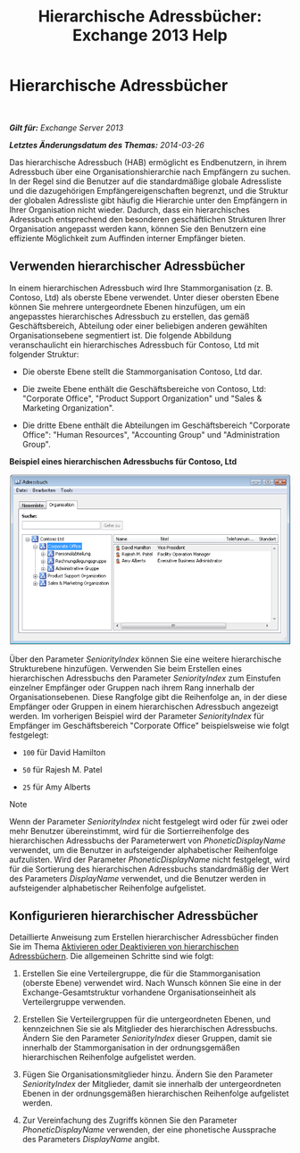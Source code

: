 ﻿---
title: 'Hierarchische Adressbücher: Exchange 2013 Help'
TOCTitle: Hierarchische Adressbücher
ms:assetid: a1d277a0-5437-40af-aade-e4730a0d1308
ms:mtpsurl: https://technet.microsoft.com/de-de/library/Ff629379(v=EXCHG.150)
ms:contentKeyID: 50476372
ms.date: 04/24/2018
mtps_version: v=EXCHG.150
ms.translationtype: HT
---

# Hierarchische Adressbücher

 

_**Gilt für:** Exchange Server 2013_

_**Letztes Änderungsdatum des Themas:** 2014-03-26_

Das hierarchische Adressbuch (HAB) ermöglicht es Endbenutzern, in ihrem Adressbuch über eine Organisationshierarchie nach Empfängern zu suchen. In der Regel sind die Benutzer auf die standardmäßige globale Adressliste und die dazugehörigen Empfängereigenschaften begrenzt, und die Struktur der globalen Adressliste gibt häufig die Hierarchie unter den Empfängern in Ihrer Organisation nicht wieder. Dadurch, dass ein hierarchisches Adressbuch entsprechend den besonderen geschäftlichen Strukturen Ihrer Organisation angepasst werden kann, können Sie den Benutzern eine effiziente Möglichkeit zum Auffinden interner Empfänger bieten.

## Verwenden hierarchischer Adressbücher

In einem hierarchischen Adressbuch wird Ihre Stammorganisation (z. B. Contoso, Ltd) als oberste Ebene verwendet. Unter dieser obersten Ebene können Sie mehrere untergeordnete Ebenen hinzufügen, um ein angepasstes hierarchisches Adressbuch zu erstellen, das gemäß Geschäftsbereich, Abteilung oder einer beliebigen anderen gewählten Organisationsebene segmentiert ist. Die folgende Abbildung veranschaulicht ein hierarchisches Adressbuch für Contoso, Ltd mit folgender Struktur:

  - Die oberste Ebene stellt die Stammorganisation Contoso, Ltd dar.

  - Die zweite Ebene enthält die Geschäftsbereiche von Contoso, Ltd: "Corporate Office", "Product Support Organization" und "Sales & Marketing Organization".

  - Die dritte Ebene enthält die Abteilungen im Geschäftsbereich "Corporate Office": "Human Resources", "Accounting Group" und "Administration Group".

**Beispiel eines hierarchischen Adressbuchs für Contoso, Ltd**

![Hierarchisches Adressbuch – Dialogfeld](images/Ff629379.d8cc782f-61cd-44c4-9c74-432ebea0c3db(EXCHG.150).gif "Hierarchisches Adressbuch – Dialogfeld")

Über den Parameter *SeniorityIndex* können Sie eine weitere hierarchische Strukturebene hinzufügen. Verwenden Sie beim Erstellen eines hierarchischen Adressbuchs den Parameter *SeniorityIndex* zum Einstufen einzelner Empfänger oder Gruppen nach ihrem Rang innerhalb der Organisationsebenen. Diese Rangfolge gibt die Reihenfolge an, in der diese Empfänger oder Gruppen in einem hierarchischen Adressbuch angezeigt werden. Im vorherigen Beispiel wird der Parameter *SeniorityIndex* für Empfänger im Geschäftsbereich "Corporate Office" beispielsweise wie folgt festgelegt:

  - `100` für David Hamilton

  - `50` für Rajesh M. Patel

  - `25` für Amy Alberts


> [!NOTE]
> Wenn der Parameter <EM>SeniorityIndex</EM> nicht festgelegt wird oder für zwei oder mehr Benutzer übereinstimmt, wird für die Sortierreihenfolge des hierarchischen Adressbuchs der Parameterwert von <EM>PhoneticDisplayName</EM> verwendet, um die Benutzer in aufsteigender alphabetischer Reihenfolge aufzulisten. Wird der Parameter <EM>PhoneticDisplayName</EM> nicht festgelegt, wird für die Sortierung des hierarchischen Adressbuchs standardmäßig der Wert des Parameters <EM>DisplayName</EM> verwendet, und die Benutzer werden in aufsteigender alphabetischer Reihenfolge aufgelistet.



## Konfigurieren hierarchischer Adressbücher

Detaillierte Anweisung zum Erstellen hierarchischer Adressbücher finden Sie im Thema [Aktivieren oder Deaktivieren von hierarchischen Adressbüchern](https://review.docs.microsoft.com/de-de/exchange/address-books/hierarchical-address-books/enable-or-disable-hierarchical-address-books). Die allgemeinen Schritte sind wie folgt:

1.  Erstellen Sie eine Verteilergruppe, die für die Stammorganisation (oberste Ebene) verwendet wird. Nach Wunsch können Sie eine in der Exchange-Gesamtstruktur vorhandene Organisationseinheit als Verteilergruppe verwenden.

2.  Erstellen Sie Verteilergruppen für die untergeordneten Ebenen, und kennzeichnen Sie sie als Mitglieder des hierarchischen Adressbuchs. Ändern Sie den Parameter *SeniorityIndex* dieser Gruppen, damit sie innerhalb der Stammorganisation in der ordnungsgemäßen hierarchischen Reihenfolge aufgelistet werden.

3.  Fügen Sie Organisationsmitglieder hinzu. Ändern Sie den Parameter *SeniorityIndex* der Mitglieder, damit sie innerhalb der untergeordneten Ebenen in der ordnungsgemäßen hierarchischen Reihenfolge aufgelistet werden.

4.  Zur Vereinfachung des Zugriffs können Sie den Parameter *PhoneticDisplayName* verwenden, der eine phonetische Aussprache des Parameters *DisplayName* angibt.

